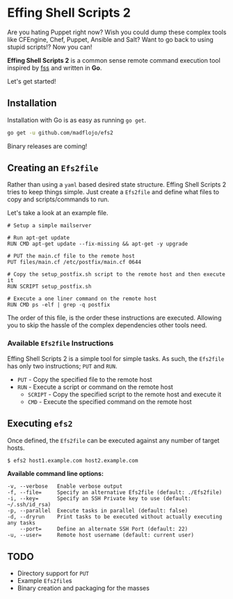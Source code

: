# Effing Shell Scripts 2

Are you hating Puppet right now? Wish you could dump these complex tools like CFEngine, Chef, Puppet, Ansible and Salt? Want to go back to using stupid scripts!? Now you can!

**Effing Shell Scripts 2** is a common sense remote command execution tool inspired by [fss](https://github.com/brandonhilkert/fucking_shell_scripts) and written in **Go**.

Let's get started!

## Installation

Installation with Go is as easy as running `go get`.

```sh
go get -u github.com/madflojo/efs2
```

Binary releases are coming!

## Creating an `Efs2file`

Rather than using a `yaml` based desired state structure. Effing Shell Scripts 2 tries to keep things simple. Just create a `Efs2file` and define what files to copy and scripts/commands to run.

Let's take a look at an example file.

```
# Setup a simple mailserver

# Run apt-get update
RUN CMD apt-get update --fix-missing && apt-get -y upgrade

# PUT the main.cf file to the remote host
PUT files/main.cf /etc/postfix/main.cf 0644

# Copy the setup_postfix.sh script to the remote host and then execute it
RUN SCRIPT setup_postfix.sh

# Execute a one liner command on the remote host
RUN CMD ps -elf | grep -q postfix
```

The order of this file, is the order these instructions are executed. Allowing you to skip the hassle of the complex dependencies other tools need.

### Available `Efs2file` Instructions

Effing Shell Scripts 2 is a simple tool for simple tasks. As such, the `Efs2file` has only two instructions; `PUT` and `RUN`.

- `PUT` - Copy the specified file to the remote host
- `RUN` - Execute a script or command on the remote host
  - `SCRIPT` - Copy the specified script to the remote host and execute it
  - `CMD` - Execute the specified command on the remote host

## Executing `efs2`

Once defined, the `Efs2file` can be executed against any number of target hosts.

```sh
$ efs2 host1.example.com host2.example.com
```

**Available command line options:**
```
-v, --verbose   Enable verbose output
-f, --file=     Specify an alternative Efs2file (default: ./Efs2file)
-i, --key=      Specify an SSH Private key to use (default: ~/.ssh/id_rsa)
-p, --parallel  Execute tasks in parallel (default: false)
-d, --dryrun    Print tasks to be executed without actually executing any tasks
    --port=     Define an alternate SSH Port (default: 22)
-u, --user=     Remote host username (default: current user)
```

## TODO

* Directory support for `PUT`
* Example `Efs2file`s
* Binary creation and packaging for the masses
